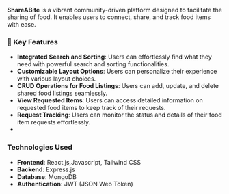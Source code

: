 **ShareABite** is a vibrant community-driven platform designed to facilitate the sharing of food. It enables users to connect, share, and track food items with ease.

### 🔑 Key Features

-    **Integrated Search and Sorting**: Users can effortlessly find what they need with powerful search and sorting functionalities.
-    **Customizable Layout Options**: Users can personalize their experience with various layout choices.
-    **CRUD Operations for Food Listings**: Users can add, update, and delete shared food listings seamlessly.
-    **View Requested Items**: Users can access detailed information on requested food items to keep track of their requests.
-    **Request Tracking**: Users can monitor the status and details of their food item requests effortlessly.
- 
###  Technologies Used

-   **Frontend**: React.js,Javascript, Tailwind CSS
-   **Backend**:  Express.js
-   **Database**: MongoDB
-   **Authentication**: JWT (JSON Web Token)